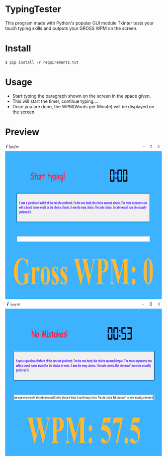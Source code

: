 # TypingTester
This program made with Python's popular GUI module Tkinter tests your touch typing skills and outputs your GROSS WPM on the screen. 
# Install
```
$ pip install -r requirements.txt
```
# Usage
- Start typing the paragraph shown on the screen in the space given.
- This will start the timer, continue typing....
- Once you are done, the WPM(Words per Minute) will be displayed on the screen.
# Preview
<img src="preview.png" height="500">
<img src="preview1.png" height="500">
